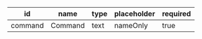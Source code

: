 id            |name               |type              |placeholder        |required
--------------|-------------------|------------------|-------------------|--------
command       |Command            |text              |nameOnly           |true